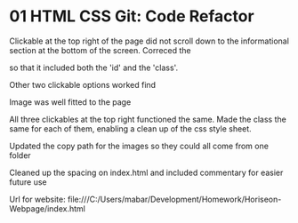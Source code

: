 # 01 HTML CSS Git: Code Refactor

Clickable at the top right of the page did not scroll down to the informational section at the bottom of the screen.  Correced the <div> so that it included both the 'id' and the 'class'.

Other two clickable options worked find 

Image was well fitted to the page

All three clickables at the top right functioned the same.  Made the class the same for each of them, enabling a clean up of the css style sheet.

Updated the copy path for the images so they could all come from one folder 

Cleaned up the spacing on index.html and included commentary for easier future use 

Url for website: file:///C:/Users/mabar/Development/Homework/Horiseon-Webpage/index.html


